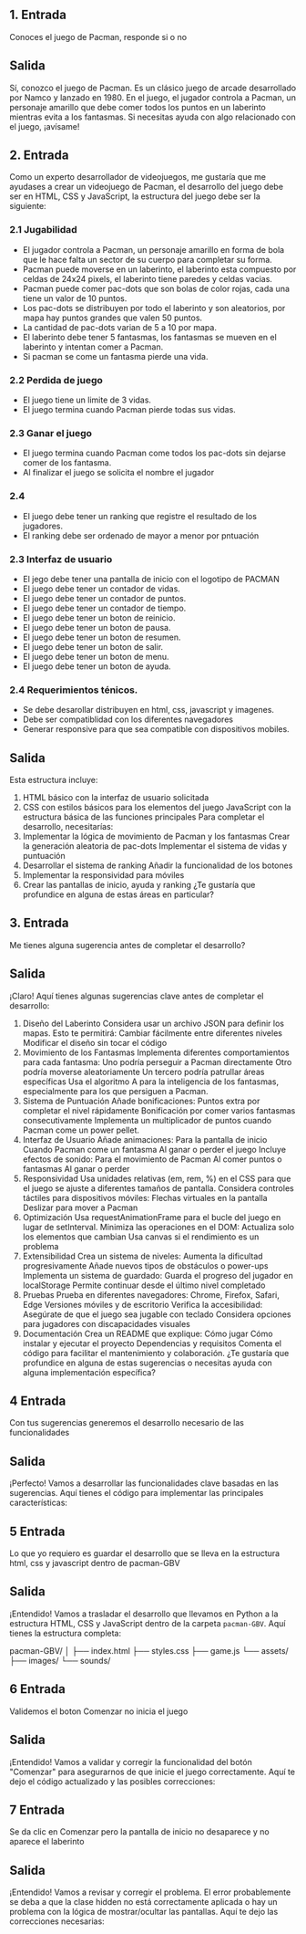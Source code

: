 ## 1. Entrada

Conoces el juego de Pacman, responde si o no

## Salida

Sí, conozco el juego de Pacman. Es un clásico juego de arcade desarrollado por Namco y lanzado en 1980. En el juego, el jugador controla a Pacman, un personaje amarillo que debe comer todos los puntos en un laberinto mientras evita a los fantasmas. Si necesitas ayuda con algo relacionado con el juego, ¡avísame! 

## 2. Entrada

Como un experto desarrollador de videojuegos, me gustaría que me ayudases a crear un videojuego de Pacman, el desarrollo del juego debe ser en HTML, CSS y JavaScript, la estructura del juego debe ser la siguiente:

### 2.1 Jugabilidad
- El jugador controla a Pacman, un personaje amarillo en forma de bola que le hace falta un sector de su cuerpo para completar su forma.
- Pacman puede moverse en un laberinto, el laberinto esta compuesto por celdas de 24x24 pixels, el laberinto tiene paredes y celdas vacias.
- Pacman puede comer pac-dots que son bolas de color rojas, cada una tiene un valor de 10 puntos.
- Los pac-dots se distribuyen por todo el laberinto y son aleatorios, por mapa hay puntos grandes que valen 50 puntos.
- La cantidad de pac-dots varian de 5 a 10 por mapa.
- El laberinto debe tener 5 fantasmas, los fantasmas se mueven en el laberinto y intentan comer a Pacman.
- Si pacman se come un fantasma pierde una vida.

### 2.2 Perdida de juego
- El juego tiene un limite de 3 vidas.
- El juego termina cuando Pacman pierde todas sus vidas.

### 2.3 Ganar el juego
- El juego termina cuando Pacman come todos los pac-dots sin dejarse comer de los fantasma.
- Al finalizar el juego se solicita el nombre el jugador

### 2.4
- El juego debe tener un ranking que registre el resultado de los jugadores.
- El ranking debe ser ordenado de mayor a menor por pntuación

### 2.3 Interfaz de usuario
- El jego debe tener una pantalla de inicio con el logotipo de PACMAN
- El juego debe tener un contador de vidas.
- El juego debe tener un contador de puntos.
- El juego debe tener un contador de tiempo.
- El juego debe tener un boton de reinicio.
- El juego debe tener un boton de pausa.
- El juego debe tener un boton de resumen.
- El juego debe tener un boton de salir.
- El juego debe tener un boton de menu.
- El juego debe tener un boton de ayuda.

### 2.4 Requerimientos ténicos.
- Se debe desarollar distribuyen en html, css, javascript y imagenes.
- Debe ser compatiblidad con los diferentes navegadores
- Generar responsive para que sea compatible con dispositivos mobiles.


## Salida
Esta estructura incluye:
1. HTML básico con la interfaz de usuario solicitada
2. CSS con estilos básicos para los elementos del juego
JavaScript con la estructura básica de las funciones principales
Para completar el desarrollo, necesitarías:
1. Implementar la lógica de movimiento de Pacman y los fantasmas
Crear la generación aleatoria de pac-dots
Implementar el sistema de vidas y puntuación
4. Desarrollar el sistema de ranking
Añadir la funcionalidad de los botones
6. Implementar la responsividad para móviles
7. Crear las pantallas de inicio, ayuda y ranking
¿Te gustaría que profundice en alguna de estas áreas en particular?

## 3. Entrada

Me tienes alguna sugerencia antes de completar el desarrollo?

## Salida

¡Claro! Aquí tienes algunas sugerencias clave antes de completar el desarrollo:

1. Diseño del Laberinto
Considera usar un archivo JSON para definir los mapas. Esto te permitirá:
Cambiar fácilmente entre diferentes niveles
Modificar el diseño sin tocar el código
2. Movimiento de los Fantasmas
Implementa diferentes comportamientos para cada fantasma:
Uno podría perseguir a Pacman directamente
Otro podría moverse aleatoriamente
Un tercero podría patrullar áreas específicas
Usa el algoritmo A para la inteligencia de los fantasmas, especialmente para los que persiguen a Pacman.
3. Sistema de Puntuación
Añade bonificaciones:
Puntos extra por completar el nivel rápidamente
Bonificación por comer varios fantasmas consecutivamente
Implementa un multiplicador de puntos cuando Pacman come un power pellet.
4. Interfaz de Usuario
Añade animaciones:
Para la pantalla de inicio
Cuando Pacman come un fantasma
Al ganar o perder el juego
Incluye efectos de sonido:
Para el movimiento de Pacman
Al comer puntos o fantasmas
Al ganar o perder
5. Responsividad
Usa unidades relativas (em, rem, %) en el CSS para que el juego se ajuste a diferentes tamaños de pantalla.
Considera controles táctiles para dispositivos móviles:
Flechas virtuales en la pantalla
Deslizar para mover a Pacman
6. Optimización
Usa requestAnimationFrame para el bucle del juego en lugar de setInterval.
Minimiza las operaciones en el DOM:
Actualiza solo los elementos que cambian
Usa canvas si el rendimiento es un problema
7. Extensibilidad
Crea un sistema de niveles:
Aumenta la dificultad progresivamente
Añade nuevos tipos de obstáculos o power-ups
Implementa un sistema de guardado:
Guarda el progreso del jugador en localStorage
Permite continuar desde el último nivel completado
8. Pruebas
Prueba en diferentes navegadores:
Chrome, Firefox, Safari, Edge
Versiones móviles y de escritorio
Verifica la accesibilidad:
Asegúrate de que el juego sea jugable con teclado
Considera opciones para jugadores con discapacidades visuales
9. Documentación
Crea un README que explique:
Cómo jugar
Cómo instalar y ejecutar el proyecto
Dependencias y requisitos
Comenta el código para facilitar el mantenimiento y colaboración.
¿Te gustaría que profundice en alguna de estas sugerencias o necesitas ayuda con alguna implementación específica?

## 4 Entrada

Con tus sugerencias generemos el desarrollo  necesario de las funcionalidades

## Salida

¡Perfecto! Vamos a desarrollar las funcionalidades clave basadas en las sugerencias. Aquí tienes el código para implementar las principales características:

## 5 Entrada

Lo que yo requiero es guardar el desarrollo que se lleva en la estructura html, css y javascript dentro de pacman-GBV

## Salida

¡Entendido! Vamos a trasladar el desarrollo que llevamos en Python a la estructura HTML, CSS y JavaScript dentro de la carpeta `pacman-GBV`. Aquí tienes la estructura completa:

pacman-GBV/
│
├── index.html
├── styles.css
├── game.js
└── assets/
    ├── images/
    └── sounds/

## 6 Entrada

Validemos el boton Comenzar no inicia el juego

## Salida

¡Entendido! Vamos a validar y corregir la funcionalidad del botón "Comenzar" para asegurarnos de que inicie el juego correctamente. Aquí te dejo el código actualizado y las posibles correcciones:

## 7 Entrada

Se da clic en Comenzar pero la pantalla de inicio no desaparece y no aparece el laberinto 

## Salida

¡Entendido! Vamos a revisar y corregir el problema. El error probablemente se deba a que la clase hidden no está correctamente aplicada o hay un problema con la lógica de mostrar/ocultar las pantallas. Aquí te dejo las correcciones necesarias: